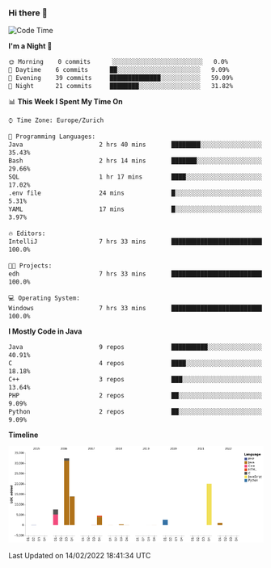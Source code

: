 ### Hi there 👋

<!--START_SECTION:waka-->
![Code Time](http://img.shields.io/badge/Code%20Time-3%2C339%20hrs%2035%20mins-blue)

**I'm a Night 🦉** 

```text
🌞 Morning    0 commits      ░░░░░░░░░░░░░░░░░░░░░░░░░   0.0% 
🌆 Daytime    6 commits      ██░░░░░░░░░░░░░░░░░░░░░░░   9.09% 
🌃 Evening    39 commits     ██████████████░░░░░░░░░░░   59.09% 
🌙 Night      21 commits     ████████░░░░░░░░░░░░░░░░░   31.82%

```


📊 **This Week I Spent My Time On** 

```text
⌚︎ Time Zone: Europe/Zurich

💬 Programming Languages: 
Java                     2 hrs 40 mins       ████████░░░░░░░░░░░░░░░░░   35.43% 
Bash                     2 hrs 14 mins       ███████░░░░░░░░░░░░░░░░░░   29.66% 
SQL                      1 hr 17 mins        ████░░░░░░░░░░░░░░░░░░░░░   17.02% 
.env file                24 mins             █░░░░░░░░░░░░░░░░░░░░░░░░   5.31% 
YAML                     17 mins             █░░░░░░░░░░░░░░░░░░░░░░░░   3.97%

🔥 Editors: 
IntelliJ                 7 hrs 33 mins       █████████████████████████   100.0%

🐱‍💻 Projects: 
edh                      7 hrs 33 mins       █████████████████████████   100.0%

💻 Operating System: 
Windows                  7 hrs 33 mins       █████████████████████████   100.0%

```

**I Mostly Code in Java** 

```text
Java                     9 repos             ██████████░░░░░░░░░░░░░░░   40.91% 
C                        4 repos             ████░░░░░░░░░░░░░░░░░░░░░   18.18% 
C++                      3 repos             ███░░░░░░░░░░░░░░░░░░░░░░   13.64% 
PHP                      2 repos             ██░░░░░░░░░░░░░░░░░░░░░░░   9.09% 
Python                   2 repos             ██░░░░░░░░░░░░░░░░░░░░░░░   9.09%

```


**Timeline**

![Chart not found](https://raw.githubusercontent.com/JimR21/JimR21/master/charts/bar_graph.png) 


 Last Updated on 14/02/2022 18:41:34 UTC
<!--END_SECTION:waka-->

<!--
**JimR21/JimR21** is a ✨ _special_ ✨ repository because its `README.md` (this file) appears on your GitHub profile.

Here are some ideas to get you started:

- 🔭 I’m currently working on ...
- 🌱 I’m currently learning ...
- 👯 I’m looking to collaborate on ...
- 🤔 I’m looking for help with ...
- 💬 Ask me about ...
- 📫 How to reach me: ...
- 😄 Pronouns: ...
- ⚡ Fun fact: ...
-->
